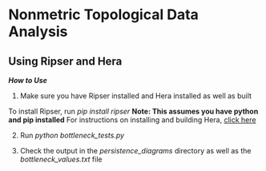 # Nonmetric Topological Data Analysis
## Using Ripser and Hera

_**How to Use**_

1. Make sure you have Ripser installed and Hera installed as well as built

To install Ripser, run _pip install ripser_ **Note: This assumes you have python and pip installed**
For instructions on installing and building Hera, [click here](https://bitbucket.org/grey_narn/hera/src/master/)

2. Run _python bottleneck_tests.py_

3. Check the output in the *persistence_diagrams* directory as well as the *bottleneck_values.txt* file
 